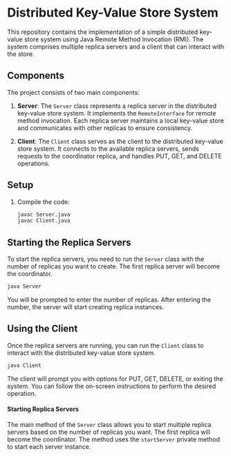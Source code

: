 # Distributed Key-Value Store System 

This repository contains the implementation of a simple distributed key-value store system using Java Remote Method Invocation (RMI). The system comprises multiple replica servers and a client that can interact with the store.

## Components

The project consists of two main components:

1. **Server**: The `Server` class represents a replica server in the distributed key-value store system. It implements the `RemoteInterface` for remote method invocation. Each replica server maintains a local key-value store and communicates with other replicas to ensure consistency.

2. **Client**: The `Client` class serves as the client to the distributed key-value store system. It connects to the available replica servers, sends requests to the coordinator replica, and handles PUT, GET, and DELETE operations.

## Setup

1. Compile the code:

   ```bash
   javac Server.java
   javac Client.java
   ```

## Starting the Replica Servers

To start the replica servers, you need to run the `Server` class with the number of replicas you want to create. The first replica server will become the coordinator.

```bash
java Server
```

You will be prompted to enter the number of replicas. After entering the number, the server will start creating replica instances.

## Using the Client

Once the replica servers are running, you can run the `Client` class to interact with the distributed key-value store system.

```bash
java Client
```

The client will prompt you with options for PUT, GET, DELETE, or exiting the system. You can follow the on-screen instructions to perform the desired operation.


#### Starting Replica Servers

The main method of the `Server` class allows you to start multiple replica servers based on the number of replicas you want. The first replica will become the coordinator. The method uses the `startServer` private method to start each server instance.
